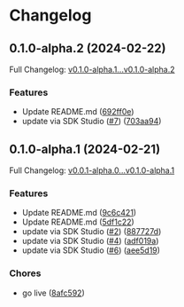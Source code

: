# Changelog

## 0.1.0-alpha.2 (2024-02-22)

Full Changelog: [v0.1.0-alpha.1...v0.1.0-alpha.2](https://github.com/meorphis-test/test-repo-9/compare/v0.1.0-alpha.1...v0.1.0-alpha.2)

### Features

* Update README.md ([692ff0e](https://github.com/meorphis-test/test-repo-9/commit/692ff0e76df947f48f6027b7a7090c351702b0b2))
* update via SDK Studio ([#7](https://github.com/meorphis-test/test-repo-9/issues/7)) ([703aa94](https://github.com/meorphis-test/test-repo-9/commit/703aa948e363e6132c4256495d83e3fb99192bcb))

## 0.1.0-alpha.1 (2024-02-21)

Full Changelog: [v0.0.1-alpha.0...v0.1.0-alpha.1](https://github.com/meorphis-test/test-repo-9/compare/v0.0.1-alpha.0...v0.1.0-alpha.1)

### Features

* Update README.md ([9c6c421](https://github.com/meorphis-test/test-repo-9/commit/9c6c42116bd3c9a1a3d3d02a22d921466d00f8e5))
* Update README.md ([5df1c22](https://github.com/meorphis-test/test-repo-9/commit/5df1c223bc8a1f63d2d37434f3daaaf7f8665f75))
* update via SDK Studio ([#2](https://github.com/meorphis-test/test-repo-9/issues/2)) ([887727d](https://github.com/meorphis-test/test-repo-9/commit/887727d9177c512849fec7ce707c9e9861279a1c))
* update via SDK Studio ([#4](https://github.com/meorphis-test/test-repo-9/issues/4)) ([adf019a](https://github.com/meorphis-test/test-repo-9/commit/adf019af8cdf400e29ee63b883f66b6bf3602ec1))
* update via SDK Studio ([#6](https://github.com/meorphis-test/test-repo-9/issues/6)) ([aee5d19](https://github.com/meorphis-test/test-repo-9/commit/aee5d1953dfcf4ce390e42aff72052ce96eaf68e))


### Chores

* go live ([8afc592](https://github.com/meorphis-test/test-repo-9/commit/8afc592f726ca6acb77446a43bc78f3d62bb2879))
